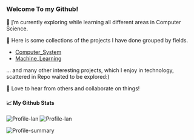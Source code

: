 ### Welcome To my Github! 

<!--
**PeterHUistyping/PeterHUistyping** is a ✨ _special_ ✨ repository because its `README.md` (this file) appears on your GitHub profile.

Here are some ideas to get you started:

- 🔭 I’m currently working on ...
- 🌱 I’m currently learning ...
- 👯 I’m looking to collaborate on ...
- 🤔 I’m looking for help with ...
- 💬 Ask me about ...
- 📫 How to reach me: ...
- 😄 Pronouns: ...
- ⚡ Fun fact: ...
[![GitHub](https://img.shields.io/github/followers/PeterHuistyping?label=follow&style=social)](https://github.com/PeterHuistyping)
-->
🌱 [I](https://peterhuistyping.github.io/)’m currently exploring while learning all different areas in Computer Science.  

🔭 Here is some collections of the projects I have done grouped by fields.
  - [Computer_System](https://github.com/PeterHUistyping/Computer_System_Guidance)
  - [Machine_Learning](https://github.com/PeterHUistyping/Machine_Learning_Guidance)
    
... and many other interesting projects, which I enjoy in technology, scattered in Repo waited to be explored:)

👯 Love to hear from others and collaborate on things!  

<!-- <details> <summary>📈 Stats</summary> <br> -->
#### 📈 My Github Stats <br> 
![Profile-lan](http://github-profile-summary-cards.vercel.app/api/cards/repos-per-language?username=PeterHUistyping&theme=default) 
![Profile-lan](http://github-profile-summary-cards.vercel.app/api/cards/stats?username=PeterHUistyping&theme=default) 

<!-- ![](http://github-profile-summary-cards.vercel.app/api/cards/most-commit-language?username=PeterHUistyping&theme=default)-->

![Profile-summary](http://github-profile-summary-cards.vercel.app/api/cards/profile-details?username=PeterHUistyping&theme=default) 
